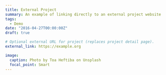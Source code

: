 ```yaml
---
title: External Project
summary: An example of linking directly to an external project website using `external_link`.
tags:
  - Demo
date: "2016-04-27T00:00:00Z"
draft: true

# Optional external URL for project (replaces project detail page).
external_link: https://example.org

image:
  caption: Photo by Toa Heftiba on Unsplash
  focal_point: Smart
---
```


